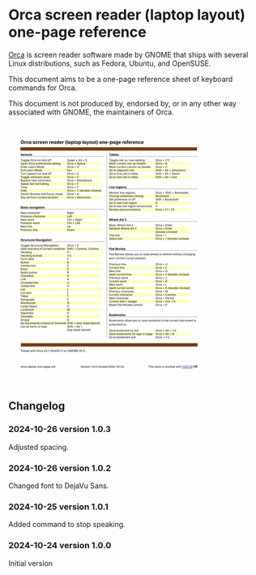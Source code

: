 # Orca screen reader (laptop layout) one-page reference
[Orca](https://orca.gnome.org) is screen reader software made by GNOME that ships with several Linux distributions, such as Fedora, Ubuntu, and OpenSUSE. 

This document aims to be a one-page reference sheet of keyboard commands for Orca. 

This document is not produced by, endorsed by, or in any other way associated with GNOME, the maintainers of Orca. 

![Thumbnail image of reference sheet, showing keyboard commands arranged into eight sections in two columns](thumbnail.png)

## Changelog
### 2024-10-26 version 1.0.3
Adjusted spacing.

### 2024-10-26 version 1.0.2
Changed font to DejaVu Sans.

### 2024-10-25 version 1.0.1
Added command to stop speaking.

### 2024-10-24 version 1.0.0
Initial version
